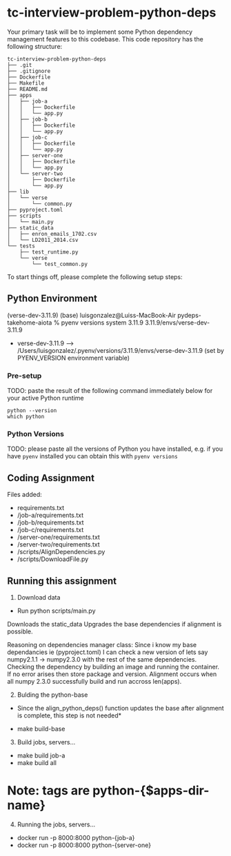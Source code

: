 # tc-interview-problem-python-deps

Your primary task will be to implement some Python dependency management features to this codebase. This code
repository has the following structure:

```
tc-interview-problem-python-deps
├── .git
├── .gitignore
├── Dockerfile
├── Makefile
├── README.md
├── apps
│   ├── job-a
│   │   ├── Dockerfile
│   │   └── app.py
│   ├── job-b
│   │   ├── Dockerfile
│   │   └── app.py
│   ├── job-c
│   │   ├── Dockerfile
│   │   └── app.py
│   ├── server-one
│   │   ├── Dockerfile
│   │   └── app.py
│   └── server-two
│       ├── Dockerfile
│       └── app.py
├── lib
│   └── verse
│       └── common.py
├── pyproject.toml
├── scripts
│   └── main.py
├── static_data
│   ├── enron_emails_1702.csv
│   └── LD2011_2014.csv
└── tests
    ├── test_runtime.py
    └── verse
        └── test_common.py
```

To start things off, please complete the following setup steps:


## Python Environment


(verse-dev-3.11.9) (base) luisgonzalez@Luiss-MacBook-Air pydeps-takehome-aiota % pyenv versions
  system
  3.11.9
  3.11.9/envs/verse-dev-3.11.9
* verse-dev-3.11.9 --> /Users/luisgonzalez/.pyenv/versions/3.11.9/envs/verse-dev-3.11.9 (set by PYENV_VERSION environment variable)


### Pre-setup

TODO: paste the result of the following command immediately below for your active Python runtime
```
python --version
which python
```

### Python Versions

TODO: please paste all the versions of Python you have installed, e.g. if you have `pyenv` installed you can obtain
this with `pyenv versions`


## Coding Assignment



Files added:
  
  - requirements.txt
  - /job-a/requirements.txt
  - /job-b/requirements.txt
  - /job-c/requirements.txt
  - /server-one/requirements.txt
  - /server-two/requirements.txt
  - /scripts/AlignDependencies.py
  - /scripts/DownloadFile.py


## Running this assignment

1. Download data
  - Run python scripts/main.py

  Downloads the static_data
  Upgrades the base dependencies if alignment is possible.
  
  Reasoning on dependencies manager class:
    Since i know my base dependancies ie (pyproject.toml)
    I can check a new version of lets say numpy2.1.1 -> numpy2.3.0 with the rest of the same dependencies.
    Checking the dependency by building an image and running the container. If no error arises then store package and version.
    Alignment occurs when all numpy 2.3.0 successfully build and run accross len(apps). 

2. Bulding the python-base
  * Since the align_python_deps() function updates the base after alignment is complete, this step is not needed*
  - make build-base

3. Build jobs, servers...
  - make build job-a
  - make build all

# Note: tags are python-{$apps-dir-name}
4. Running the jobs, servers...
  - docker run -p 8000:8000 python-{job-a}
  - docker run -p 8000:8000 python-{server-one} 

